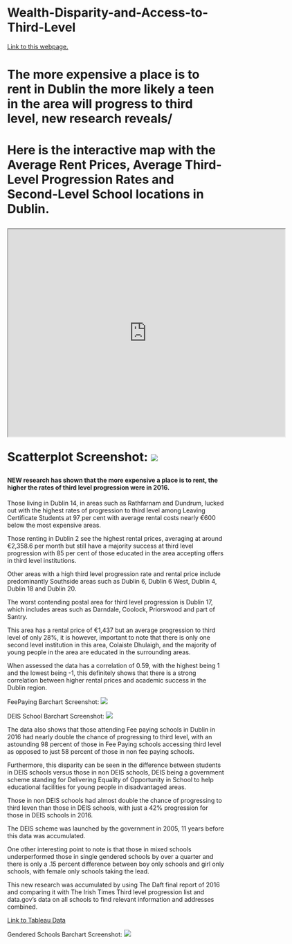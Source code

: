 # Wealth-Disparity-and-Access-to-Third-Level

[Link to this webpage.](https://aoifehoran97.github.io/Wealth-Disparity-and-Access-to-Third-Level/)

<h1>The more expensive a place is to rent in Dublin the more likely a teen in the area will progress to third level, new research reveals/<h1>
  
 <strong> Here is the interactive map with the Average Rent Prices, Average Third-Level Progression Rates and Second-Level School locations in Dublin.</strong>

<iframe src="https://www.google.com/maps/d/u/0/embed?mid=11Z7C4pZofy8x8XIXdGq5rym34vl6tTBZ" width="640" height="480"></iframe>




Scatterplot Screenshot:
![](images/Scatterplot.png)




<h4>NEW research has shown that the more expensive a place is to rent, the higher the rates of third level progression were in 2016. 
</h4>

Those living in Dublin 14, in areas such as Rathfarnam and Dundrum, lucked out with the highest rates of progression to third level among Leaving Certificate Students at 97 per cent with average rental costs nearly €600 below the most expensive areas.

Those renting in Dublin 2 see the highest rental prices, averaging at around €2,358.6 per month but still have a majority success at third level progression with 85 per cent of those educated in the area accepting offers in third level institutions.

Other areas with a high third level progression rate and rental price include predominantly Southside areas such as Dublin 6, Dublin 6 West, Dublin 4, Dublin 18 and Dublin 20.

The worst contending postal area for third level progression is Dublin 17, which includes areas such as Darndale, Coolock, Priorswood and part of Santry. 

This area has a rental price of €1,437 but an average progression to third level of only 28%, it is however, important to note that there is only one second level institution in this area, Colaiste Dhulaigh, and the majority of young people in the area are educated in the surrounding areas. 

When assessed the data has a correlation of 0.59, with the highest being 1 and the lowest being -1, this definitely shows that there is a strong correlation between higher rental prices and academic success in the Dublin region.





FeePaying Barchart Screenshot:
![](images/feepaying.png)






DEIS School Barchart Screenshot:
![](images/DEIS.png)






The data also shows that those attending Fee paying schools in Dublin in 2016 had nearly double the chance of progressing to third level, with an astounding 98 percent of those in Fee Paying schools accessing third level as opposed to just 58 percent of those in non fee paying schools.

Furthermore, this disparity can be seen in the difference between students in DEIS schools versus those in non DEIS schools, DEIS being a government scheme standing for Delivering Equality of Opportunity in School to help educational facilities for young people in disadvantaged areas. 

Those in non DEIS schools had almost double the chance of progressing to third leven than those in DEIS schools, with just a 42% progression for those in DEIS schools in 2016.

The DEIS scheme was launched by the government in 2005, 11 years before this data was accumulated.

One other interesting point to note is that those in mixed schools underperformed those in single gendered schools by over a quarter and there is only a .15 percent difference between boy only schools and girl only schools, with female only schools taking the lead.

This new research was accumulated by using The Daft final report of 2016 and comparing it with  The Irish Times Third level progression list and data.gov’s data on all schools to find relevant information and addresses combined.





[Link to Tableau Data](https://public.tableau.com/views/TLPRate/Scatterplot?:embed=y&:display_count=yes&:origin=viz_share_link)





Gendered Schools Barchart Screenshot:
![](images/gender.png)
